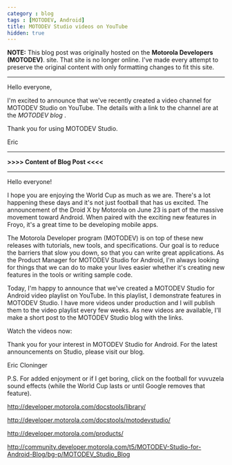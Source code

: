 ```yaml
---
category : blog
tags : [MOTODEV, Android]
title: MOTODEV Studio videos on YouTube
hidden: true
---
```

**NOTE:** This blog post was originally hosted on the **Motorola Developers (MOTODEV)**. site. That site is no longer online. I've made every attempt to preserve the original content with only formatting changes to fit this site.

---

Hello everyone,

I'm excited to announce that we've recently created a video channel for
MOTODEV Studio on YouTube. The details with a link to the channel are at
the *MOTODEV blog* .

Thank you for using MOTODEV Studio.

Eric

------------------------------------------------------------------------

**&gt;&gt;&gt;&gt; Content of Blog Post &lt;&lt;&lt;&lt;**

------------------------------------------------------------------------

Hello everyone!

I hope you are enjoying the World Cup as much as we are. There's a lot
happening these days and it's not just football that has us excited. The
announcement of the Droid X by Motorola on June 23 is part of the
massive movement toward Android. When paired with the exciting new
features in Froyo, it's a great time to be developing mobile apps.

The Motorola Developer program (MOTODEV) is on top of these new releases
with tutorials, new tools, and specifications. Our goal is to reduce the
barriers that slow you down, so that you can write great applications.
As the Product Manager for MOTODEV Studio for Android, I'm always
looking for things that we can do to make your lives easier whether it's
creating new features in the tools or writing sample code.

Today, I'm happy to announce that we've created a MOTODEV Studio for
Android video playlist on YouTube. In this playlist, I demonstrate
features in MOTODEV Studio. I have more videos under production and I
will publish them to the video playlist every few weeks. As new videos
are available, I'll make a short post to the MOTODEV Studio blog with
the links.

Watch the videos now:

Thank you for your interest in MOTODEV Studio for Android. For the
latest announcements on Studio, please visit our blog.

Eric Cloninger

P.S. For added enjoyment or if I get boring, click on the football for
vuvuzela sound effects (while the World Cup lasts or until Google
removes that feature).

http://developer.motorola.com/docstools/library/

http://developer.motorola.com/docstools/motodevstudio/

http://developer.motorola.com/products/

http://community.developer.motorola.com/t5/MOTODEV-Studio-for-Android-Blog/bg-p/MOTODEV_Studio_Blog

